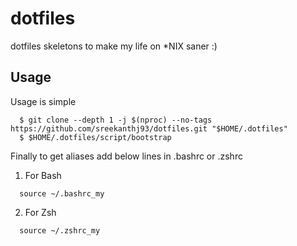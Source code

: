 # dotfiles
dotfiles skeletons to make my life on *NIX saner :)

Usage
-----
Usage is simple
  ```console
    $ git clone --depth 1 -j $(nproc) --no-tags https://github.com/sreekanthj93/dotfiles.git "$HOME/.dotfiles"
    $ $HOME/.dotfiles/script/bootstrap
  ```

Finally to get aliases add below lines in .bashrc or .zshrc
1. For Bash
  ```console
    source ~/.bashrc_my
  ```
2. For Zsh
  ```console
    source ~/.zshrc_my
  ```
